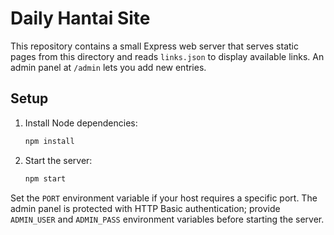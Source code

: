# Daily Hantai Site

This repository contains a small Express web server that serves static pages from this directory and reads `links.json` to display available links. An admin panel at `/admin` lets you add new entries.

## Setup

1. Install Node dependencies:
   ```bash
   npm install
   ```
2. Start the server:
   ```bash
   npm start
   ```

Set the `PORT` environment variable if your host requires a specific port. The admin panel is protected with HTTP Basic authentication; provide `ADMIN_USER` and `ADMIN_PASS` environment variables before starting the server.
